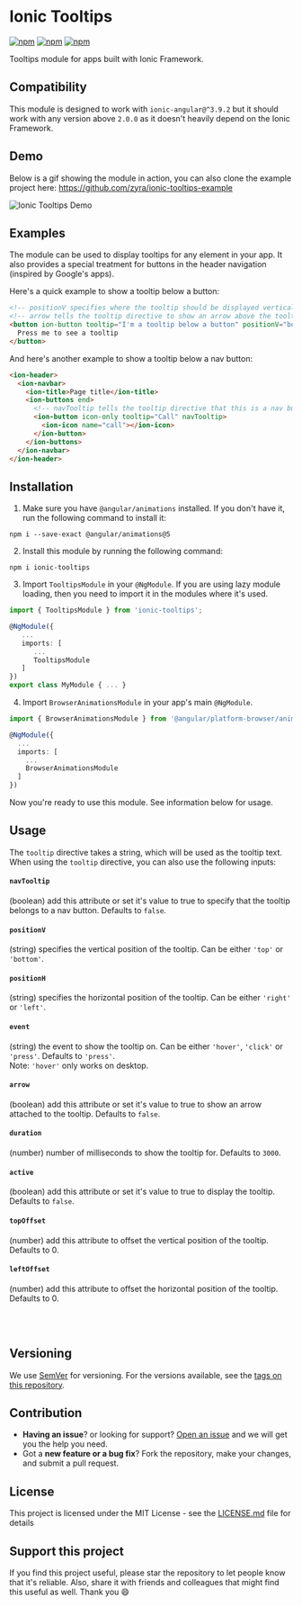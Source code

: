 # Ionic Tooltips
[![npm](https://img.shields.io/npm/l/ionic-tooltips.svg)](https://www.npmjs.com/package/ionic-tooltips/)
[![npm](https://img.shields.io/npm/dt/ionic-tooltips.svg)](https://www.npmjs.com/package/ionic-tooltips)
[![npm](https://img.shields.io/npm/dm/ionic-tooltips.svg)](https://www.npmjs.com/package/ionic-tooltips)

Tooltips module for apps built with Ionic Framework.

## Compatibility

This module is designed to work with `ionic-angular@^3.9.2` but it should work with any version above `2.0.0` as it doesn't heavily depend on the Ionic Framework.

## Demo

Below is a gif showing the module in action, you can also clone the example project here: https://github.com/zyra/ionic-tooltips-example

![Ionic Tooltips Demo](https://github.com/zyra/ionic-tooltips-example/blob/master/ionic-tooltips.gif?raw=true)

## Examples

The module can be used to display tooltips for any element in your app. It also provides a special treatment for buttons in the header navigation (inspired by Google's apps).

Here's a quick example to show a tooltip below a button:

```html
<!-- positionV specifies where the tooltip should be displayed vertically, can be either top or bottom -->
<!-- arrow tells the tooltip directive to show an arrow above the tooltip box -->
<button ion-button tooltip="I'm a tooltip below a button" positionV="bottom" arrow>
  Press me to see a tooltip
</button>
```

And here's another example to show a tooltip below a nav button:

```html
<ion-header>
  <ion-navbar>
    <ion-title>Page title</ion-title>
    <ion-buttons end>
      <!-- navTooltip tells the tooltip directive that this is a nav button -->
      <ion-button icon-only tooltip="Call" navTooltip>
        <ion-icon name="call"></ion-icon>
      </ion-button>
    </ion-buttons>
  </ion-navbar>
</ion-header>
```

## Installation

1.  Make sure you have `@angular/animations` installed. If you don't have it, run the following command to install it:

```shell
npm i --save-exact @angular/animations@5
```

2.  Install this module by running the following command:

```shell
npm i ionic-tooltips
```

3.  Import `TooltipsModule` in your `@NgModule`. If you are using lazy module loading, then you need to import it in the modules where it's used.

```ts
import { TooltipsModule } from 'ionic-tooltips';

@NgModule({
   ...
   imports: [
      ...
      TooltipsModule
   ]
})
export class MyModule { ... }
```

4.  Import `BrowserAnimationsModule` in your app's main `@NgModule`.

```ts
import { BrowserAnimationsModule } from '@angular/platform-browser/animations';

@NgModule({
  ...
  imports: [
    ...
    BrowserAnimationsModule
  ]
})
```

Now you're ready to use this module. See information below for usage.

## Usage

The `tooltip` directive takes a string, which will be used as the tooltip text. When using the `tooltip` directive, you can also use the following inputs:

#### `navTooltip`

(boolean) add this attribute or set it's value to true to specify that the tooltip belongs to a nav button. Defaults to `false`.

#### `positionV`

(string) specifies the vertical position of the tooltip. Can be either `'top'` or `'bottom'`.

#### `positionH`

(string) specifies the horizontal position of the tooltip. Can be either `'right'` or `'left'`.

#### `event`

(string) the event to show the tooltip on. Can be either `'hover'`, `'click'` or `'press'`. Defaults to `'press'`.  
Note: `'hover'` only works on desktop.

#### `arrow`

(boolean) add this attribute or set it's value to true to show an arrow attached to the tooltip. Defaults to `false`.

#### `duration`

(number) number of milliseconds to show the tooltip for. Defaults to `3000`.

#### `active`

(boolean) add this attribute or set it's value to true to display the tooltip. Defaults to `false`.

#### `topOffset`

(number) add this attribute to offset the vertical position of the tooltip. Defaults to 0.

#### `leftOffset`

(number) add this attribute to offset the horizontal position of the tooltip. Defaults to 0.

<br><br>

## Versioning

We use [SemVer](https://semver.org/) for versioning. For the versions available, see the [tags on this repository](https://github.com/zyra/ionic-tooltips/tags).

## Contribution

- **Having an issue**? or looking for support? [Open an issue](https://github.com/zyra/ionic-tooltips/issues/new) and we will get you the help you need.
- Got a **new feature or a bug fix**? Fork the repository, make your changes, and submit a pull request.

## License

This project is licensed under the MIT License - see the [LICENSE.md](LICENSE.md) file for details  

## Support this project

If you find this project useful, please star the repository to let people know that it's reliable. Also, share it with friends and colleagues that might find this useful as well. Thank you :smile:
